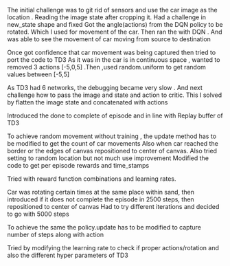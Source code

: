 
The initial challenge was to git rid of  sensors and use  the car image as the location . 
Reading the image state after cropping it.
Had a challenge in new_state shape and fixed 
Got the angle(actions) from the DQN policy to be rotated. Which I used for movement of the car.
Then ran the with  DQN . And was able to see the movement of car moving from source to destination

Once got confidence that car movement was being captured then tried to port the code to TD3
As it  was in the car is in continuous space , wanted to removed 3 actions [-5,0,5] .Then ,used random.uniform to get random values between [-5,5]

As TD3 had 6 networks, the debugging became very slow .  And next  challenge how to pass the image and state and action to critic.  This I solved by flatten the image state and concatenated with actions 
 
Introduced the done to complete of episode and in line with Replay buffer of TD3

To achieve random movement without training , the update method has to be modified to get the count of car movements
Also when car reached the border or the edges of canvas repositioned  to center of canvas. Also tried setting to random location but not much use improvement 
Modified the code to get per episode rewards  and time_stamps 

Tried with reward function combinations and learning rates.

Car was rotating certain times at the same place within sand, then introduced if it does not complete the episode in 2500 steps, then repositioned  to center of canvas
Had to try different iterations and decided to go with 5000 steps

To achieve the same the policy.update has to be modified to capture number of steps along with action


Tried by modifying the learning rate to check if proper actions/rotation and also the different hyper parameters of TD3
